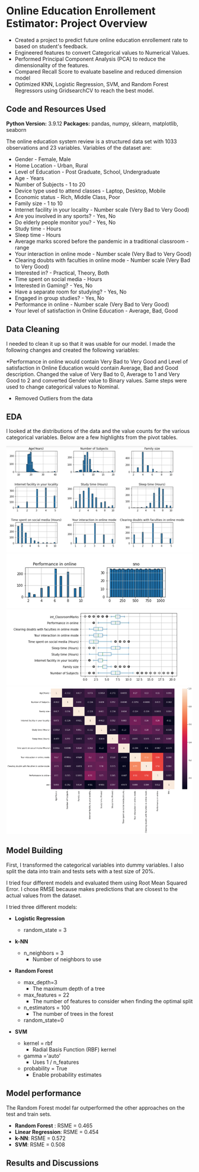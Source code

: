 # Online Education Enrollement Estimator: Project Overview 

* Created a project to predict future online education enrollement rate to based on student's feedback.
* Engineered features to convert Categorical values to Numerical Values.
* Performed  Principal Component Analysis (PCA) to reduce the dimensionality of the features.
* Compared Recall Score to evaluate baseline and reduced dimension model 
* Optimized KNN, Logistic Regression, SVM, and Random Forest Regressors using GridsearchCV to reach the best model. 


## Code and Resources Used 
**Python Version:** 3.9.12 
**Packages:** pandas, numpy, sklearn, matplotlib, seaborn

The online education system review is a structured data set with 1033 observations and 23 variables.
Variables of the dataset are: 
* Gender - Female, Male
* Home Location - Urban, Rural
* Level of Education - Post Graduate, School, Undergraduate
* Age - Years
* Number of Subjects - 1 to 20
* Device type used to attend classes - Laptop, Desktop, Mobile
* Economic status - Rich, Middle Class, Poor
* Family size - 1 to 10
* Internet facility in your locality - Number scale (Very Bad to Very Good)
* Are you involved in any sports? - Yes, No
* Do elderly people monitor you? - Yes, No
* Study time - Hours
* Sleep time - Hours
* Average marks scored before the pandemic in a traditional classroom - range
* Your interaction in online mode - Number scale (Very Bad to Very Good)
* Clearing doubts with faculties in online mode - Number scale (Very Bad to Very Good)
* Interested in? - Practical, Theory, Both
* Time spent on social media - Hours
* Interested in Gaming? - Yes, No
* Have a separate room for studying? - Yes, No
* Engaged in group studies? - Yes, No
* Performance in online - Number scale (Very Bad to Very Good)
* Your level of satisfaction in Online Education - Average, Bad, Good


## Data Cleaning
I needed to clean it up so that it was usable for our model. I made the following changes and created the following variables:
 
*Performance in online would contain Very Bad to Very Good and Level of satisfaction in Online Education would contain Average, Bad and Good description. Changed the value of Very Bad to 0, Average to 1 and Very Good to 2 and converted Gender value to Binary values. Same steps were used to change categorical values to Nominal.
*	Removed Outliers from the data

## EDA
I looked at the distributions of the data and the value counts for the various categorical variables. Below are a few highlights from the pivot tables. 

![alt text](https://github.com/Anupdavda/Online-Education/blob/master/picture1.jpg "Histogram of features")
![alt text](https://github.com/Anupdavda/Online-Education/blob/master/picture2.jpg "Histogram of features")
![alt text](https://github.com/Anupdavda/Online-Education/blob/master/picture3.jpg "Box Plot Showing Outliers")
![alt text](https://github.com/Anupdavda/Online-Education/blob/master/download.png "Correlation")

## Model Building 

First, I transformed the categorical variables into dummy variables. I also split the data into train and tests sets with a test size of 20%.   

I tried four different models and evaluated them using Root Mean Squared Error. I chose RMSE because makes predictions that are closest to the actual values from the dataset.

I tried three different models:
*	**Logistic Regression**
    * random_state = 3
*	**k-NN** 
    * n_neighbors = 3
         * Number of neighbors to use
*	**Random Forest** 
    * max_depth=3
         * The maximum depth of a tree
    * max_features = 22
         * The number of features to consider when finding the optimal split          
    * n_estimators = 100
         * The number of trees in the forest
    * random_state=0
      
*	**SVM** 
    * kernel = rbf
         * Radial Basis Function (RBF) kernel
    * gamma ='auto'
         * Uses 1 / n_features
    * probability = True
         * Enable probability estimates

## Model performance
The Random Forest model far outperformed the other approaches on the test and train sets. 
*	**Random Forest** : RSME = 0.465
*	**Linear Regression**: RSME = 0.454
*	**k-NN**: RSME = 0.572
*	**SVM**: RSME = 0.508

## Results and Discussions



